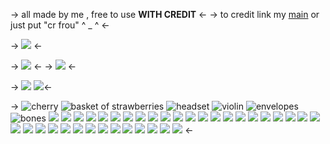 -> all made by me , free to use **WITH CREDIT** <-
-> to credit link my [main](eteindre) or just put "cr frou"  ^ _ ^  <-

-> ![](https://files.catbox.moe/f0s4r1.gif) <-

-> ![](https://files.catbox.moe/7spfhy.png) <-
-> ![](https://files.catbox.moe/h3ehzq.png) <-

-> ![](https://files.catbox.moe/fci43f.png) ![](https://files.catbox.moe/1evden.png)<-

-> ![cherry](https://files.catbox.moe/9jbenq.gif) ![basket of strawberries](https://files.catbox.moe/nw6jkj.gif) ![headset](https://files.catbox.moe/abmpwp.gif) ![violin](https://files.catbox.moe/ie4lm6.png) ![envelopes](https://files.catbox.moe/gb0o5k.gif) ![bones](https://files.catbox.moe/i7hsa1.png)  ![](https://files.catbox.moe/knulp6.png) ![](https://files.catbox.moe/toy749.png)  ![](https://files.catbox.moe/wy26xx.png) ![](https://files.catbox.moe/7f9xpz.png) ![](https://files.catbox.moe/e20bjw.png) ![](https://files.catbox.moe/aqccd1.png) ![](https://files.catbox.moe/lf042d.png) ![](https://files.catbox.moe/682of4.png) ![](https://files.catbox.moe/23ea56.png) ![](https://files.catbox.moe/0zz72m.png) ![](https://files.catbox.moe/j25o8k.gif) ![](https://files.catbox.moe/6ftc7t.png) ![](https://files.catbox.moe/yuax0u.png) ![](https://files.catbox.moe/exqbag.gif) ![](https://files.catbox.moe/ptd8ve.png) ![](https://files.catbox.moe/87cu44.gif) ![](https://files.catbox.moe/7d46gu.png) ![](https://files.catbox.moe/050qz2.png) ![](https://files.catbox.moe/stddy2.png) ![](https://files.catbox.moe/rvs4i8.png) ![](https://files.catbox.moe/imsucu.png) ![](https://files.catbox.moe/cys8jk.png) ![](https://files.catbox.moe/9cqafh.png) ![](https://files.catbox.moe/xar4va.png) ![](https://files.catbox.moe/9h5ykj.png) ![](https://files.catbox.moe/e91j9d.png) ![](https://files.catbox.moe/b0fa8e.png) ![](https://files.catbox.moe/mywqf4.png) ![](https://files.catbox.moe/tn9f69.png) ![](https://files.catbox.moe/27kji1.png) ![](https://files.catbox.moe/q3kzkz.png) ![](https://files.catbox.moe/o6t1dr.png) ![](https://files.catbox.moe/bl2bfx.png) ![](https://files.catbox.moe/mq9zj0.png) ![](https://files.catbox.moe/bivgf7.png) ![](https://files.catbox.moe/zp4t3k.gif) <-